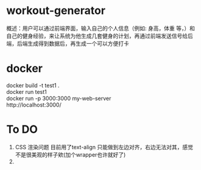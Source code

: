 # workout-generator

概述：用户可以通过前端界面，输入自己的个人信息（例如: 身高，体重 等，）和自己的健身经验，来让系统为他生成几套健身的计划，再通过前端发送信号给后端，后端生成得到数据后，再生成一个可以方便打卡


# docker
docker build -t test1 . <br>
docker run test1 <br>
docker run -p 3000:3000 my-web-server<br>
http://localhost:3000/<br>


# To DO
1. CSS 渲染问题 目前用了text-align 只能做到左边对齐，右边无法对其，感觉不是很美观的样子欸(加个wrapper也许就好了)
2. 
